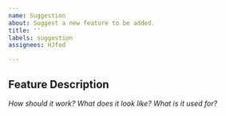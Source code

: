 ```yaml
---
name: Suggestion
about: Suggest a new feature to be added.
title: ''
labels: suggestion
assignees: HJfod

---
```


## Feature Description
*How should it work? What does it look like? What is it used for?*
